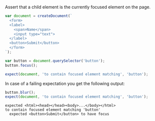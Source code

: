 Assert that a child element is the currently focused element on the page.

```js
var document = createDocument(`
  <form>
  <label>
    <span>Name</span>
    <input type="text">
  </label>
  <button>Submit</button>
  </form>
`);

var button = document.querySelector('button');
button.focus();

expect(document, 'to contain focused element matching', 'button');
```

In case of a failing expectation you get the following output:

```js
button.blur();
expect(document, 'to contain focused element matching', 'button');
```

```output
expected <html><head></head><body>...</body></html>
to contain focused element matching 'button'
  expected <button>Submit</button> to have focus
```
